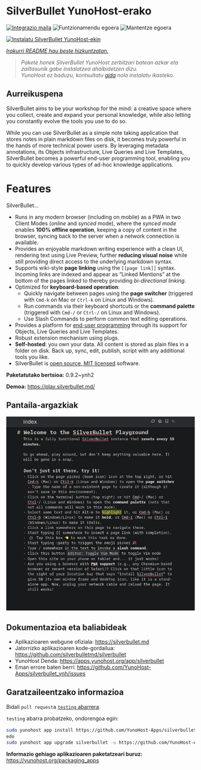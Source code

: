 <!--
Ohart ongi: README hau automatikoki sortu da <https://github.com/YunoHost/apps/tree/master/tools/readme_generator>ri esker
EZ editatu eskuz.
-->

# SilverBullet YunoHost-erako

[![Integrazio maila](https://dash.yunohost.org/integration/silverbullet.svg)](https://ci-apps.yunohost.org/ci/apps/silverbullet/) ![Funtzionamendu egoera](https://ci-apps.yunohost.org/ci/badges/silverbullet.status.svg) ![Mantentze egoera](https://ci-apps.yunohost.org/ci/badges/silverbullet.maintain.svg)

[![Instalatu SilverBullet YunoHost-ekin](https://install-app.yunohost.org/install-with-yunohost.svg)](https://install-app.yunohost.org/?app=silverbullet)

*[Irakurri README hau beste hizkuntzatan.](./ALL_README.md)*

> *Pakete honek SilverBullet YunoHost zerbitzari batean azkar eta zailtasunik gabe instalatzea ahalbidetzen dizu.*  
> *YunoHost ez baduzu, kontsultatu [gida](https://yunohost.org/install) nola instalatu ikasteko.*

## Aurreikuspena

SilverBullet aims to be your workshop for the mind: a creative space where you collect, create and expand your personal knowledge, while also letting you constantly evolve the tools you use to do so.

While you can use SilverBullet as a simple note taking application that stores notes in plain markdown files on disk, it becomes truly powerful in the hands of more technical power users. By leveraging metadata annotations, its Objects infrastructure, Live Queries and Live Templates, SilverBullet becomes a powerful end-user programming tool, enabling you to quickly develop various types of ad-hoc knowledge applications.

# Features

SilverBullet...

- Runs in any modern browser (including on mobile) as a PWA in two Client Modes (_online_ and _synced_ mode), where the _synced mode_ enables **100% offline operation**, keeping a copy of content in the browser, syncing back to the server when a network connection is available.
- Provides an enjoyable markdown writing experience with a clean UI, rendering text using Live Preview, further **reducing visual noise** while still providing direct access to the underlying markdown syntax.
- Supports wiki-style **page linking** using the `[[page link]]` syntax. Incoming links are indexed and appear as “Linked Mentions” at the bottom of the pages linked to thereby providing _bi-directional linking_.
- Optimized for **keyboard-based operation**:
  - Quickly navigate between pages using the **page switcher** (triggered with `Cmd-k` on Mac or `Ctrl-k` on Linux and Windows).
  - Run commands via their keyboard shortcuts or the **command palette** (triggered with `Cmd-/` or `Ctrl-/` on Linux and Windows).
  - Use Slash Commands to perform common text editing operations.
- Provides a platform for [end-user programming](https://www.inkandswitch.com/end-user-programming/) through its support for Objects, Live Queries and Live Templates.
- Robust extension mechanism using plugs.
- **Self-hosted**: you own your data. All content is stored as plain files in a folder on disk. Back up, sync, edit, publish, script with any additional tools you like.
- SilverBullet is [open source, MIT licensed](https://github.com/silverbulletmd/silverbullet) software.


**Paketatutako bertsioa:** 0.9.2~ynh2

**Demoa:** <https://play.silverbullet.md/>

## Pantaila-argazkiak

![SilverBullet(r)en pantaila-argazkia](./doc/screenshots/silverbullet.jpg)

## Dokumentazioa eta baliabideak

- Aplikazioaren webgune ofiziala: <https://silverbullet.md>
- Jatorrizko aplikazioaren kode-gordailua: <https://github.com/silverbulletmd/silverbullet>
- YunoHost Denda: <https://apps.yunohost.org/app/silverbullet>
- Eman errore baten berri: <https://github.com/YunoHost-Apps/silverbullet_ynh/issues>

## Garatzaileentzako informazioa

Bidali `pull request`a [`testing` abarrera](https://github.com/YunoHost-Apps/silverbullet_ynh/tree/testing).

`testing` abarra probatzeko, ondorengoa egin:

```bash
sudo yunohost app install https://github.com/YunoHost-Apps/silverbullet_ynh/tree/testing --debug
edo
sudo yunohost app upgrade silverbullet -u https://github.com/YunoHost-Apps/silverbullet_ynh/tree/testing --debug
```

**Informazio gehiago aplikazioaren paketatzeari buruz:** <https://yunohost.org/packaging_apps>
